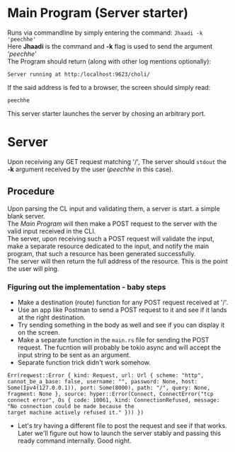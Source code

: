 # Main Program (Server starter)

Runs via commandline by simply entering the command: `Jhaadi -k 'peechhe'`  
Here **Jhaadi** is the command and **-k** flag is used to send the argument *'peechhe'*  
The Program should return (along with other log mentions optionally):  
```
Server running at http:/localhost:9623/choli/
```

If the said address is fed to a browser, the screen should simply read:
```
peechhe
```

This server starter launches the server by chosing an arbitrary port.  

# Server
Upon receiving any GET request matching '/',
The server should `stdout` the **-k** argument received by the user (*peechhe* in this case).

## Procedure

Upon parsing the CL input and validating them, a server is start. a simple blank server.  
The *Main Program* will then make a POST request to the server with the valid input received in the CLI.  
The server, upon receiving such a POST request will validate the input, make a separate resource
dedicated to the input, and notify the main program, that such a resource has been generated successfully.  
The server will then return the full address of the resource. This is the point the user will ping.

### Figuring out the implementation - baby steps

 - Make a destination (route) function for any POST request received at '/'.
 - Use an app like Postman to send a POST request to it and see if it lands at the right destination.
 - Try sending something in the body as well and see if you can display it on the screen.
 - Make a separate function in the `main.rs` file for sending the POST request. The fucntion will probably be tokio async and will accept the input string to be sent as an argument.
 - Separate function trick didn't work somehow.
 ```
 Err(reqwest::Error { kind: Request, url: Url { scheme: "http", cannot_be_a_base: false, username: "", password: None, host: Some(Ipv4(127.0.0.1)), port: Some(8000), path: "/", query: None, fragment: None }, source: hyper::Error(Connect, ConnectError("tcp connect error", Os { code: 10061, kind: ConnectionRefused, message: "No connection could be made because the 
target machine actively refused it." })) })
```
- Let's try having a different file to post the request and see if that works. Later we'll figure out how to launch the server stably and passing this ready command internally. Good night.
